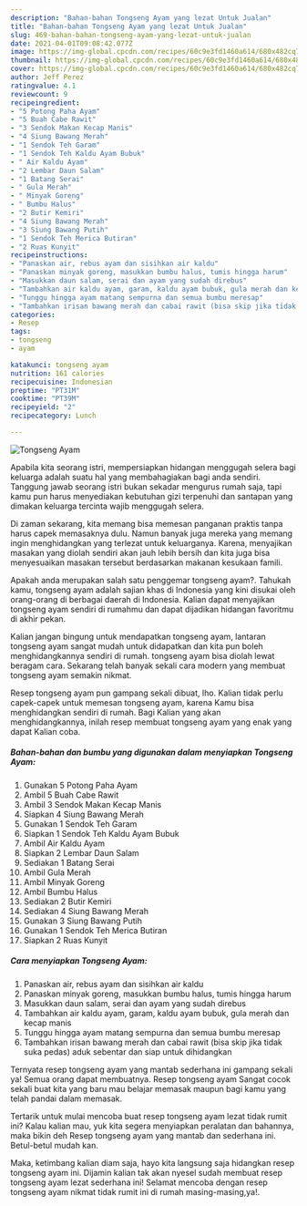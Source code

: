 ```yaml
---
description: "Bahan-bahan Tongseng Ayam yang lezat Untuk Jualan"
title: "Bahan-bahan Tongseng Ayam yang lezat Untuk Jualan"
slug: 469-bahan-bahan-tongseng-ayam-yang-lezat-untuk-jualan
date: 2021-04-01T09:08:42.077Z
image: https://img-global.cpcdn.com/recipes/60c9e3fd1460a614/680x482cq70/tongseng-ayam-foto-resep-utama.jpg
thumbnail: https://img-global.cpcdn.com/recipes/60c9e3fd1460a614/680x482cq70/tongseng-ayam-foto-resep-utama.jpg
cover: https://img-global.cpcdn.com/recipes/60c9e3fd1460a614/680x482cq70/tongseng-ayam-foto-resep-utama.jpg
author: Jeff Perez
ratingvalue: 4.1
reviewcount: 9
recipeingredient:
- "5 Potong Paha Ayam"
- "5 Buah Cabe Rawit"
- "3 Sendok Makan Kecap Manis"
- "4 Siung Bawang Merah"
- "1 Sendok Teh Garam"
- "1 Sendok Teh Kaldu Ayam Bubuk"
- " Air Kaldu Ayam"
- "2 Lembar Daun Salam"
- "1 Batang Serai"
- " Gula Merah"
- " Minyak Goreng"
- " Bumbu Halus"
- "2 Butir Kemiri"
- "4 Siung Bawang Merah"
- "3 Siung Bawang Putih"
- "1 Sendok Teh Merica Butiran"
- "2 Ruas Kunyit"
recipeinstructions:
- "Panaskan air, rebus ayam dan sisihkan air kaldu"
- "Panaskan minyak goreng, masukkan bumbu halus, tumis hingga harum"
- "Masukkan daun salam, serai dan ayam yang sudah direbus"
- "Tambahkan air kaldu ayam, garam, kaldu ayam bubuk, gula merah dan kecap manis"
- "Tunggu hingga ayam matang sempurna dan semua bumbu meresap"
- "Tambahkan irisan bawang merah dan cabai rawit (bisa skip jika tidak suka pedas) aduk sebentar dan siap untuk dihidangkan"
categories:
- Resep
tags:
- tongseng
- ayam

katakunci: tongseng ayam 
nutrition: 161 calories
recipecuisine: Indonesian
preptime: "PT31M"
cooktime: "PT39M"
recipeyield: "2"
recipecategory: Lunch

---
```



![Tongseng Ayam](https://img-global.cpcdn.com/recipes/60c9e3fd1460a614/680x482cq70/tongseng-ayam-foto-resep-utama.jpg)

Apabila kita seorang istri, mempersiapkan hidangan menggugah selera bagi keluarga adalah suatu hal yang membahagiakan bagi anda sendiri. Tanggung jawab seorang istri bukan sekadar mengurus rumah saja, tapi kamu pun harus menyediakan kebutuhan gizi terpenuhi dan santapan yang dimakan keluarga tercinta wajib menggugah selera.

Di zaman  sekarang, kita memang bisa memesan panganan praktis tanpa harus capek memasaknya dulu. Namun banyak juga mereka yang memang ingin menghidangkan yang terlezat untuk keluarganya. Karena, menyajikan masakan yang diolah sendiri akan jauh lebih bersih dan kita juga bisa menyesuaikan masakan tersebut berdasarkan makanan kesukaan famili. 



Apakah anda merupakan salah satu penggemar tongseng ayam?. Tahukah kamu, tongseng ayam adalah sajian khas di Indonesia yang kini disukai oleh orang-orang di berbagai daerah di Indonesia. Kalian dapat menyajikan tongseng ayam sendiri di rumahmu dan dapat dijadikan hidangan favoritmu di akhir pekan.

Kalian jangan bingung untuk mendapatkan tongseng ayam, lantaran tongseng ayam sangat mudah untuk didapatkan dan kita pun boleh menghidangkannya sendiri di rumah. tongseng ayam bisa diolah lewat beragam cara. Sekarang telah banyak sekali cara modern yang membuat tongseng ayam semakin nikmat.

Resep tongseng ayam pun gampang sekali dibuat, lho. Kalian tidak perlu capek-capek untuk memesan tongseng ayam, karena Kamu bisa menghidangkan sendiri di rumah. Bagi Kalian yang akan menghidangkannya, inilah resep membuat tongseng ayam yang enak yang dapat Kalian coba.

<!--inarticleads1-->

##### Bahan-bahan dan bumbu yang digunakan dalam menyiapkan Tongseng Ayam:

1. Gunakan 5 Potong Paha Ayam
1. Ambil 5 Buah Cabe Rawit
1. Ambil 3 Sendok Makan Kecap Manis
1. Siapkan 4 Siung Bawang Merah
1. Gunakan 1 Sendok Teh Garam
1. Siapkan 1 Sendok Teh Kaldu Ayam Bubuk
1. Ambil  Air Kaldu Ayam
1. Siapkan 2 Lembar Daun Salam
1. Sediakan 1 Batang Serai
1. Ambil  Gula Merah
1. Ambil  Minyak Goreng
1. Ambil  Bumbu Halus
1. Sediakan 2 Butir Kemiri
1. Sediakan 4 Siung Bawang Merah
1. Gunakan 3 Siung Bawang Putih
1. Gunakan 1 Sendok Teh Merica Butiran
1. Siapkan 2 Ruas Kunyit




<!--inarticleads2-->

##### Cara menyiapkan Tongseng Ayam:

1. Panaskan air, rebus ayam dan sisihkan air kaldu
1. Panaskan minyak goreng, masukkan bumbu halus, tumis hingga harum
1. Masukkan daun salam, serai dan ayam yang sudah direbus
1. Tambahkan air kaldu ayam, garam, kaldu ayam bubuk, gula merah dan kecap manis
1. Tunggu hingga ayam matang sempurna dan semua bumbu meresap
1. Tambahkan irisan bawang merah dan cabai rawit (bisa skip jika tidak suka pedas) aduk sebentar dan siap untuk dihidangkan




Ternyata resep tongseng ayam yang mantab sederhana ini gampang sekali ya! Semua orang dapat membuatnya. Resep tongseng ayam Sangat cocok sekali buat kita yang baru mau belajar memasak maupun bagi kamu yang telah pandai dalam memasak.

Tertarik untuk mulai mencoba buat resep tongseng ayam lezat tidak rumit ini? Kalau kalian mau, yuk kita segera menyiapkan peralatan dan bahannya, maka bikin deh Resep tongseng ayam yang mantab dan sederhana ini. Betul-betul mudah kan. 

Maka, ketimbang kalian diam saja, hayo kita langsung saja hidangkan resep tongseng ayam ini. Dijamin kalian tak akan nyesel sudah membuat resep tongseng ayam lezat sederhana ini! Selamat mencoba dengan resep tongseng ayam nikmat tidak rumit ini di rumah masing-masing,ya!.

